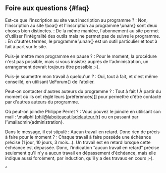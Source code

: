 ## Foire aux questions {#faq}

Est-ce que l'inscription au site vaut inscription au programme ?
: Non, l'inscription au site \boa{} et l'inscription au programme \unan{} sont deux choses bien distinctes.
: De la même manière, l'abonnement au site permet d'utiliser l'intégralité des outils mais ne permet pas de suivre le programme.
: En d'autres termes, le programme \unan{} est un outil particulier et tout à fait à part sur le site.

Puis-je mettre mon programme en pause ?
: Pour le moment, la procédure n'est pas possible, mais si vous insistez auprès de l'administration, un arrangement devrait toujours être possible ;-).

Puis-je soumettre mon travail à quelqu'un ?
: Oui, tout à fait, et c'est même conseillé, en utilisant \leForum{} de l'atelier.

Peut-on contacter d'autres auteurs du programme ?
: Tout à fait ! À partir du moment où ils ont réglé leurs [préférences][] pour permettre d'être contacté par d'autres auteurs du programme.

Où peut-on joindre Philippe Perret ?
: Vous pouvez le joindre en utilisant son mail : \mailphil{phil@laboiteaoutilsdelauteur.fr} ou en passant par l'\mailadmin{administration}.

Dans le message, il est stipulé : Aucun travail en retard. Donc rien de précis à faire pour le moment ?
: Chaque travail à faire possède une échéance précise (1 jour, 10 jours, 3 mois…). Un travail est en retard lorsque cette échéance est dépassée. Donc, l'indication “aucun travail en retard” précise seulement qu'il n'y a aucun travail en dépassement d'échéance, mais elle indique aussi forcément, par induction, qu'il y a des travaux en cours ;-).

^
